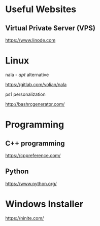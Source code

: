 # Useful Websites

## Virtual Private Server (VPS)
https://www.linode.com

# Linux
nala - *apt* alternative

https://gitlab.com/volian/nala

ps1 personalization

http://bashrcgenerator.com/


# Programming

## C++ programming

https://cppreference.com/

## Python

https://www.python.org/

# Windows Installer

https://ninite.com/